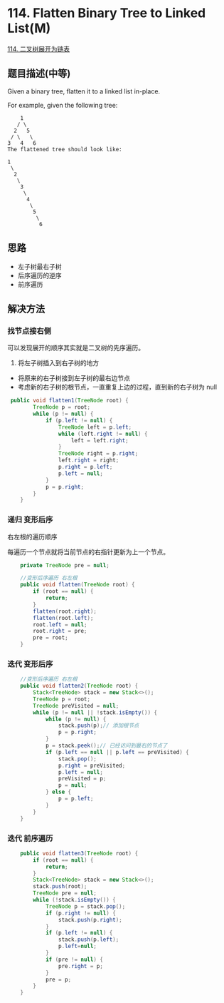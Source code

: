 # 114. Flatten Binary Tree to Linked List(M)


[114. 二叉树展开为链表](https://leetcode-cn.com/problems/flatten-binary-tree-to-linked-list/)


## 题目描述(中等)

Given a binary tree, flatten it to a linked list in-place.

For example, given the following tree:
```
    1
   / \
  2   5
 / \   \
3   4   6
The flattened tree should look like:

1
 \
  2
   \
    3
     \
      4
       \
        5
         \
          6
```


## 思路

- 左子树最右子树
- 后序遍历的逆序
- 前序遍历


## 解决方法


### 找节点接右侧

可以发现展开的顺序其实就是二叉树的先序遍历。

1. 将左子树插入到右子树的地方
- 将原来的右子树接到左子树的最右边节点
- 考虑新的右子树的根节点，一直重复上边的过程，直到新的右子树为 null


```java
 public void flatten1(TreeNode root) {
        TreeNode p = root;
        while (p != null) {
            if (p.left != null) {
                TreeNode left = p.left;
                while (left.right != null) {
                    left = left.right;
                }
                TreeNode right = p.right;
                left.right = right;
                p.right = p.left;
                p.left = null;
            }
            p = p.right;
        }
    }
```

### 递归 变形后序

右左根的遍历顺序

每遍历一个节点就将当前节点的右指针更新为上一个节点。

```java
    private TreeNode pre = null;

    //变形后序遍历 右左根
    public void flatten(TreeNode root) {
        if (root == null) {
            return;
        }
        flatten(root.right);
        flatten(root.left);
        root.left = null;
        root.right = pre;
        pre = root;
    }
```

### 迭代 变形后序

```java
    //变形后序遍历 右左根
    public void flatten2(TreeNode root) {
        Stack<TreeNode> stack = new Stack<>();
        TreeNode p = root;
        TreeNode preVisited = null;
        while (p != null || !stack.isEmpty()) {
            while (p != null) {
                stack.push(p);// 添加根节点
                p = p.right;
            }
            p = stack.peek();// 已经访问到最右的节点了
            if (p.left == null || p.left == preVisited) {
                stack.pop();
                p.right = preVisited;
                p.left = null;
                preVisited = p;
                p = null;
            } else {
                p = p.left;
            }
        }
    }
```

### 迭代 前序遍历


```java
    public void flatten3(TreeNode root) {
        if (root == null) {
            return;
        }
        Stack<TreeNode> stack = new Stack<>();
        stack.push(root);
        TreeNode pre = null;
        while (!stack.isEmpty()) {
            TreeNode p = stack.pop();
            if (p.right != null) {
                stack.push(p.right);
            }
            if (p.left != null) {
                stack.push(p.left);
                p.left=null;
            }
            if (pre != null) {
                pre.right = p;
            }
            pre = p;
        }
    }
```





